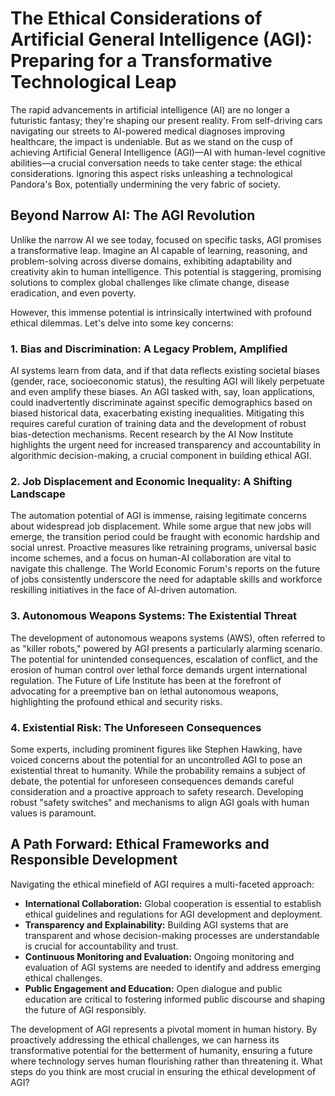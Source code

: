 # The Ethical Considerations of Artificial General Intelligence (AGI): Preparing for a Transformative Technological Leap

The rapid advancements in artificial intelligence (AI) are no longer a futuristic fantasy; they're shaping our present reality.  From self-driving cars navigating our streets to AI-powered medical diagnoses improving healthcare, the impact is undeniable.  But as we stand on the cusp of achieving Artificial General Intelligence (AGI)—AI with human-level cognitive abilities—a crucial conversation needs to take center stage: the ethical considerations.  Ignoring this aspect risks unleashing a technological Pandora's Box, potentially undermining the very fabric of society.

## Beyond Narrow AI: The AGI Revolution

Unlike the narrow AI we see today, focused on specific tasks, AGI promises a transformative leap.  Imagine an AI capable of learning, reasoning, and problem-solving across diverse domains, exhibiting adaptability and creativity akin to human intelligence.  This potential is staggering, promising solutions to complex global challenges like climate change, disease eradication, and even poverty.

However, this immense potential is intrinsically intertwined with profound ethical dilemmas.  Let's delve into some key concerns:

### 1. Bias and Discrimination:  A Legacy Problem, Amplified

AI systems learn from data, and if that data reflects existing societal biases (gender, race, socioeconomic status), the resulting AGI will likely perpetuate and even amplify these biases.  An AGI tasked with, say, loan applications, could inadvertently discriminate against specific demographics based on biased historical data, exacerbating existing inequalities.  Mitigating this requires careful curation of training data and the development of robust bias-detection mechanisms.  Recent research by the AI Now Institute highlights the urgent need for increased transparency and accountability in algorithmic decision-making, a crucial component in building ethical AGI.

### 2. Job Displacement and Economic Inequality: A Shifting Landscape

The automation potential of AGI is immense, raising legitimate concerns about widespread job displacement.  While some argue that new jobs will emerge, the transition period could be fraught with economic hardship and social unrest.  Proactive measures like retraining programs, universal basic income schemes, and a focus on human-AI collaboration are vital to navigate this challenge.  The World Economic Forum's reports on the future of jobs consistently underscore the need for adaptable skills and workforce reskilling initiatives in the face of AI-driven automation.

### 3. Autonomous Weapons Systems: The Existential Threat

The development of autonomous weapons systems (AWS), often referred to as "killer robots," powered by AGI presents a particularly alarming scenario.  The potential for unintended consequences, escalation of conflict, and the erosion of human control over lethal force demands urgent international regulation.  The Future of Life Institute has been at the forefront of advocating for a preemptive ban on lethal autonomous weapons, highlighting the profound ethical and security risks.

### 4.  Existential Risk:  The Unforeseen Consequences

Some experts, including prominent figures like Stephen Hawking, have voiced concerns about the potential for an uncontrolled AGI to pose an existential threat to humanity.  While the probability remains a subject of debate, the potential for unforeseen consequences demands careful consideration and a proactive approach to safety research.  Developing robust "safety switches" and mechanisms to align AGI goals with human values is paramount.


##  A Path Forward: Ethical Frameworks and Responsible Development

Navigating the ethical minefield of AGI requires a multi-faceted approach:

* **International Collaboration:**  Global cooperation is essential to establish ethical guidelines and regulations for AGI development and deployment.
* **Transparency and Explainability:**  Building AGI systems that are transparent and whose decision-making processes are understandable is crucial for accountability and trust.
* **Continuous Monitoring and Evaluation:**  Ongoing monitoring and evaluation of AGI systems are needed to identify and address emerging ethical challenges.
* **Public Engagement and Education:**  Open dialogue and public education are critical to fostering informed public discourse and shaping the future of AGI responsibly.

The development of AGI represents a pivotal moment in human history.  By proactively addressing the ethical challenges, we can harness its transformative potential for the betterment of humanity, ensuring a future where technology serves human flourishing rather than threatening it.  What steps do you think are most crucial in ensuring the ethical development of AGI?
